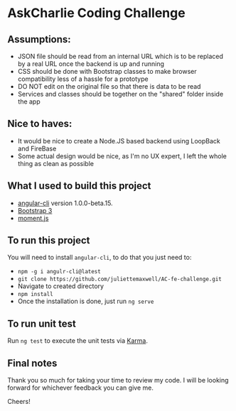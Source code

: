 # AskCharlie Coding Challenge

## Assumptions:

- JSON file should be read from an internal URL which is to be replaced by a real URL once the backend is up and running
- CSS should be done with Bootstrap classes to make browser compatibility less of a hassle for a prototype
- DO NOT edit on the original file so that there is data to be read
- Services and classes should be together on the "shared" folder inside the app

## Nice to haves:
- It would be nice to create a Node.JS based backend using LoopBack and FireBase
- Some actual design would be nice, as I'm no UX expert, I left the whole thing as clean as possible

## What I used to build this project

- [angular-cli](https://github.com/angular/angular-cli) version 1.0.0-beta.15.
- [Bootstrap 3](http://getbootstrap.com)
- [moment.js](http://momentjs.com)

## To run this project

You will need to install `angular-cli`, to do that you just need to:
- `npm -g i angulr-cli@latest`
- `git clone https://github.com/juliettemaxwell/AC-fe-challenge.git`
- Navigate to created directory
- `npm install`
- Once the installation is done, just run `ng serve`

## To run unit test

Run `ng test` to execute the unit tests via [Karma](https://karma-runner.github.io).

## Final notes

Thank you so much for taking your time to review my code. I will be looking forward for whichever feedback you can give me. 

Cheers!
